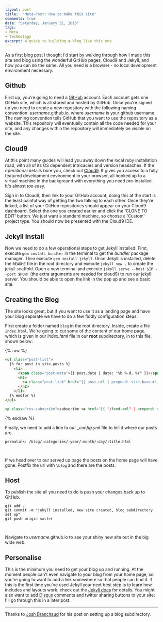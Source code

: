 ```yaml
---
layout: post
title:  "Meta-Post: How to make this site"
comments: true
date: "Saturday, January 31, 2015"
tags:
- Meta
- Technology
excerpt: A guide to building a blog like this one
---
```


As a first blog post I thought I'd start by walking through how I made this site and blog using the wonderful GitHub pages, Cloud9 and Jekyll, and how you can do the same. All you need is a browser - no local development environment necessary.

## Github
First up, you're going to need a [GitHub](https://github.com) account. Each account gets one GitHub site, which is all stored and hosted by GitHub. Once you're signed up you need to create a new repository with the following naming convention: *username*.github.io, where *username* is your github username. The naming convention tells GitHub that you want to use the repository as a website. This repository will eventually contain all the code needed for your site, and any changes within the repository will immediately be visible on the site.

## Cloud9
At this point many guides will lead you away down the local ruby installation road, with all of its OS dependent intricacies and version headaches. If the operational details bore you, check out [Cloud9](https://c9.io). It gives you access to a fully featured development environment in your browser, all hooked up to a virtual machine in the background with everything you need pre-installed. It's almost *too* easy.

Sign in to Cloud9, then link to your GitHub account; doing this at the start is the least painful way of getting the two talking to each other. Once they're linked, a list of your GitHub repositories should appear on your Cloud9 dashboard. Select the one you created earlier and click the 'CLONE TO EDIT' button. We just want a standard machine, so choose a 'Custom' project type. You should now be presented with the Cloud9 IDE.

## Jekyll Install
Now we need to do a few operational steps to get Jekyll installed. First, execute `gem install bundler` in the terminal to get the *bundler* package manager. Then execute `gem install jekyll`. Once Jekyll is installed, delete the `README` file in the root directory and execute `jekyll new .` to create the jekyll scaffold. Open a new terminal and execute `jekyll serve --host $IP --port $PORT` (the extra arguments are needed for cloud9) to run our jekyll server. You should be able to open the link in the pop up and see a basic site.

## Creating the Blog
The site looks great, but if you want to use it as a landing page and have your blog separate we have to do a few fiddly configuration steps.

First create a folder named `blog` in the root directory. Inside, create a file `index.html`. We're going to cut some of the content of our home page, which is given in our *index.html* file in our **root** subdirectory, in to this file, shown below:

{% raw %}
```html
<ul class="post-list">
  {% for post in site.posts %}
    <li>
      <span class="post-meta">{{ post.date | date: "%b %-d, %Y" }}</span>
      <h2>
        <a class="post-link" href="{{ post.url | prepend: site.baseurl }}">{{ post.title }}</a>
      </h2>
    </li>
  {% endfor %}
</ul>

<p class="rss-subscribe">subscribe <a href="{{ "/feed.xml" | prepend: site.baseurl }}">via RSS</a></p>
```
{% endraw %}
<br>

Finally, we need to add a line to our *_config.yml* file to tell it where our posts are.

```
permalink: /blog/:categories/:year/:month/:day/:title.html
```
<br>

If we head over to our served up page the posts on the home page will have gone. Postfix the url with `\blog` and there are the posts.

## Host
To publish the site all you need to do is push your changes back up to GitHub.

```
git add .
git commit -m "jekyll installed, new site created, blog subdirectory set up"
git push origin master
```
<br>

Navigate to *username*.github.io to see your shiny new site out in the big wide web.

## Personalise
This is the minimum you need to get your blog up and running. At the moment people can't even navigate to your blog from your home page, so you're going to want to add a link somewhere so that people can find it. If this is the first time you've used Jekyll your next best step is to learn how includes and layouts work; check out the [Jekyll docs](http://jekyllrb.com/docs/structure/) for details. You might also want to add [Disqus](https://disqus.com/) comments and twitter sharing buttons to your site: I'll go through this in a later post.

---

Thanks to [Josh Branchaud](http://joshbranchaud.com/blog/2013/03/02/Running-Your-Jekyll-Blog-from-a-Subdirectory.html) for his post on setting up a blog subdirectory.
